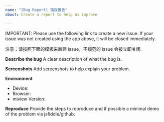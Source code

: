 ```yaml
---
name: "[Bug Report] 错误报告"
about: Create a report to help us improve

---
```


IMPORTANT: Please use the following link to create a new issue. If your issue was not created using the app above, it will be closed immediately.

注意：请按照下面的模板来新建 issue，不规范的 issue 会被立即关闭.

**Describe the bug**
A clear description of what the bug is.

**Screenshots**
Add screenshots to help explain your problem.

**Environment**
 - Device:
 - Browser:
 - miview Version:

**Reproduce**
Provide the steps to reproduce and if possible a minimal demo of the problem via jsfiddle/github.